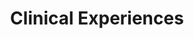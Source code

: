 ---
title: Clinical Experiences
cms_exclude: false
#url: talk
type: landing

sections:
  - block: experience
    content:
      title: Clinical Experience
      date_format: January 2006
      items:
        - title: Postdoctoral Psychologist
          company: Boston Veterans Affairs Healthcare System
          company_url: https://www.va.gov/boston-health-care/locations/brockton-va-medical-center/
          company_logo: Veterans_Affairs_logo
          location: Boston, Massachusetts
          date_start: 2022-08-01
          date_end: 2023-09-01
          description: >-
            * Provided clinical intake services for veterans with trauma and
            stress-related disorders seeking outpatient mental healthcare

            * Maintain a caseload of up to six individual psychotherapy cases, providing Cognitive Processing Therapy (CPT), Prolonged Exposure (PE), Cognitive Behavioral Therapy for Insomnia (CBT-I), and Written Exposure Therapy (WET)
        - title: Psychology Intern
          company: Beth Israel Deaconess Medical Center/Massachusetts Mental Health Center
          company_url: https://www.bidmc.org/medical-education/medical-education-by-department/psychiatry/clinical-psychology-internship-program
          company_logo: BIDMC_HMS_Stacked
          location: Boston, Massachusetts
          date_start: 2021-07-01
          date_end: 2022-06-31
          description: >-
            
            Rapid Access to Flexible Treatment (RAFT):

            * Providing clinical intake services for high-risk adults attending partial hospitalization day program for individual with psychotic-spectrum disorders and/or character pathologies

            * Maintain a caseload of up to four individual psychotherapy, providing Acceptance and Commitment Therapy (ACT), Dialectical Behavior Therapy (DBT), and CBT for patient presenting with personality and psychosis spectrum disorders

            * Co-leading three weekly anger management, CBT, and DBT oriented groups in an outpatient setting

            * Aid in treatment and discharge planning as well as systems meetings with multidisciplinary team

            * Aid in training and supervision of psychology externs and psychiatry residents

            Adult Outpatient Psychiatry Service:

            * Maintain a caseload of up to ten individual psychotherapy, providing Psychodynamic, Meta-cognition, Cognitive, and Behavioral based therapies for Department of Mental Health patients presenting with psychosis spectrum disorders

            * Co-lead one weekly long-term psychodynamic group for adults with schizophrenia 

            * Conduct focal psychiatric assessments, triage, and treatment planning for adult patients seeking treatment of psychosis spectrum disorders
        - title: Psychology Extern
          company: Jacobi Health + Hospitals
          company_url: https://www.nychealthandhospitals.org/locations/jacobi/
          company_logo: NYC_Health_+_Hospitals_logo
          location: Bronx, New York
          date_start: 2020-09-01
          date_end: 2021-06-31
          description: >-
            
            Psychiatric Inpatient Unit (8A):

            * Providing individual psychotherapy for adults admitted to mono- and bi-lingual psychiatric inpatient unit for psychotic disorders, major affective disorders, substance-abuse disorders, or a range of character pathologies

            * Conducting cognitive assessments and clinical intake for admission and psycho-diagnostic purposes

            * Co-leading two weekly insight-oriented and skills-based group on inpatient unit

            * Aid in treatment and discharge planning as well as, family and community meetings with multidisciplinary team

            * Participate in therapeutic milieu of unit and provide weekly updated on patient prognosis to multidisciplinary team

            Comprehensive Addiction Treatment Center Outpatient (CATC):

            * Maintain a caseload of up to three individual psychotherapy, providing Motivational Interviewing, and Behavioral approached for patients presenting with substance use disorders

            * Co-lead three weekly harm-reduction and DBT groups for adults seeking substance use treatment

            * Conduct focal psychiatric assessments, intakes, triage, and treatment planning for adult patients seeking substance use treatment

            Adult & Pediatric HIV Comprehensive Services:

            * Maintain a caseload of up to three individual psychotherapy patients living with HIV/AIDS, presenting mood and anxiety disorder

            * Co-lead weekly support group for adults living with HIV/AIDS
        - title: Student Psychologist
          company: Regulation of Emotion in Anxiety and Depression, Teachers College,
            Columbia University
          company_url: https://www.emotionregulationtherapy.com/
          company_logo: ERT Logo.jpeg
          location: New York, New York
          date_start: 2020-04-01
          date_end: 2020-09-01
          description: >-
            
            Emotion Regulation Therapy for the COVID-19 Pandemic:

            * Conducted twice a week, manualized eight session Emotion Regulation Therapy for adult outpatients experiencing distress related to COVID-19 pandemic via synchronous telehealth 

            * Clients have a diagnosis of mood and anxiety disorders and ranging in age from 23 to 53 years, with varying degrees of COVID-19 related distress from loss of loved ones to their own experiences of contracting COVID-19
        - title: Clinical Intake Extern
          company: Dean Hope Center for Educational and Psychological Services
          company_url: https://www.tc.columbia.edu/deanhope/
          company_logo: DHCEPS logo.png
          location: New York, New York
          date_start: 2020-01-01
          date_end: 2020-05-31
          description: >-
            
            * Provided weekly on-call coverage for assessment of suicide risk and appropriateness for treatment at training clinic

            * Bi-weekly supervision with clinic director and clinical social worker on prognosis and triage plan for new applicants
        - title: Psychology Extern
          company: VA New York Harbor Healthcare System
          company_url: https://www.va.gov/new-york-harbor-health-care/locations/manhattan-va-medical-center/
          company_logo: Veterans_Affairs_logo
          location: New York, New York
          date_start: 2019-07-01
          date_end: 2020-06-30
          description: >-
            
            Psychotherapy Research Development Program:

            * Provided individual psychotherapy for adult veterans with PTSD, severe mood and anxiety disorders, and character disorders, utilizing a variety of treatment approaches, including long-term psychodynamic psychotherapy, short-term Dynamic Interpersonal Therapy (DIT), Formulation-Based CBT, and CBT-I

            * Conducted cognitive and personality assessments for psycho-diagnostic purposes, writing integrative reports, and providing feedback to veterans

            * Conducted neuropsychological assessment of veterans with Traumatic-Brain Injuries, Alzheimer's disease, vascular dementia, Parkinson's disease, and strokes 

            * Co-led weekly Systems theory informed insight-oriented group on dual-diagnosis inpatient unit
        - title: Psychometrician
          company: Private Practice
          company_url: https://www.va.gov/new-york-harbor-health-care/locations/manhattan-va-medical-center/
          company_logo: Psi
          location: New York, New York
          date_start: 2019-12-01
          date_end: 2020-03-30
          description: >-
            
            * Conduct psychological and occupational assessment for adults seeking mental health services in a private practice setting

            * Administered tests assessing cognitive functioning, executive functioning, memory, & personality using standardized clinician-administered tools and projective tests
        - title: Supervisor Training Practicum
          company: Dean Hope Center for Educational and Psychological Services
          company_url: https://www.tc.columbia.edu/deanhope/
          company_logo: DHCEPS logo.png
          location: New York, New York
          date_start: 2019-01-01
          date_end: 2019-07-30
          description: >-
            
            * Provide weekly supervision to licensed counselor for weekly psychotherapy case

            * Weekly didactics on theories of supervision and process/peer supervision group
        - title: Psychology Extern
          company: New York-Presbyterian- Weill Cornell Medicine, Program for Anxiety and
            Traumatic Stress Studies
          company_url: https://www.va.gov/new-york-harbor-health-care/locations/manhattan-va-medical-center/
          company_logo: WCM_NYP logo.png
          location: New York, New York
          date_start: 2018-07-01
          date_end: 2019-06-30
          description: >-
            
            Military Family Wellness Clinic:

            * Provide weekly individual psychotherapy services, in Cognitive Behavioral Therapy for Insomnia, Interpersonal Psychotherapy, Cognitive Processing Therapy, and Prolonged Exposure, to veterans and veteran family members suffering from mood, anxiety and post-traumatic stress disorders

            * Maintained a caseload of up to three individual psychotherapy patients presenting with PTSD and co-occurring disorders

            * Conduct weekly unstructured intakes and standardized diagnostic assessments, using the Clinician-Administered PTSD Scale for DSM-5 (CAP-5) and Mini International Neuropsychiatric Interview (MINI), for adult clients seeking services at the clinic

            William Randolph Hearst Burn Center:

            * Provide consultation to assess psychiatric symptoms and brief cognitive-behavioral interventions at bedside to recently traumatized adult patients admitted to the medical inpatient unit

            * Receive live in-room supervision and consultation during bedside assessment and intervention

            * Provide manualized weekly individual Prolonged-Exposure therapy to victims of burn injuries in an outpatient setting as a part of RCT

            * Collaborate with multidisciplinary teams consisting of psychology, social work, surgery, physical therapists, and nursing staff to discuss new admissions, discharge planning, risk assessment, and overall clinical status of patients admitted to the inpatient burn unit
        - title: Student Psychologist
          company: Regulation of Emotion in Anxiety and Depression, Teachers College,
            Columbia University
          company_url: https://www.emotionregulationtherapy.com/
          company_logo: ERT Logo.jpeg
          location: New York, New York
          date_start: 2018-09-01
          date_end: 2019-09-01
          description: >-
            
            Emotion Regulation Therapy for the COVID-19 Pandemic:

            * Conduct weekly manualized 8 or 16 session Emotion Regulation Therapy for adult outpatients as part of a clinical trial

            * Clients have a diagnosis of mood and anxiety disorders and ranging in age from 25 to 29 years 
        - title: Student Psychologist
          company: Dean Hope Center for Educational and Psychological Services
          company_url: https://www.tc.columbia.edu/deanhope/
          company_logo: DHCEPS logo.png
          location: New York, New York
          date_start: 2017-01-01
          date_end: 2021-06-30
          description: >-
            
            Advanced Neuropsychological Assessment:

            * Conducted neuropsychological and psych-educational assessments for adults

            * Assisted in WADA assessments for young adults with epilepsy 

            * Administered tests assessing cognitive functioning, executive functioning, memory, & personality along with projective tests

            Psychodynamic Psychotherapy:

            * Conduct intakes and twice weekly psychodynamic psychotherapy sessions for adult outpatients presenting at a community mental health clinic

            * Clients ranging in age from 29 to 77 years 

            * Develop and implement treatment plans from varying approaches including relational, object-relations, transference-focused, and relational modalities

            Cognitive-Behavioral Therapy:

            * Conducted intakes and weekly Cognitive Behavioral psychotherapy sessions for adult outpatients presenting at a community mental health clinic

            * Clients ranged in age from 25 to 30

            * Implemented treatment approaches drawing from the Unified Protocol for Transdiagnostic Treatment of Emotional Disorders and third wave CBT approaches including Acceptance and Commitment Therapy and Mindfulness-Based Cognitive Therapy

            Psychological Assessment:

            * Conducted psychological and psych-educational assessments for adults and children

            * Administered tests assessing cognitive functioning, executive functioning, memory, & personality along with projective tests 
        - title: Peer counselor
          company: International House
          company_url: https://www.ihouse-nyc.org/
          company_logo: ihouse_logo.png
          location: New York, New York
          date_start: 2015-06-01
          date_end: 2026-05-30
          description: >-
            * Provide on-call service for crisis intervention, individual
            supportive counseling, psychotherapy, and legal & medical referrals

            * Conduct monthly supervision sessions with assigned Resident Fellows to provide support, identify and resolve issues regarding roommate conflicts and floor events 

            * Assisted in development and maintenance of mental health resource website for residents
    design:
      columns: "2"

---